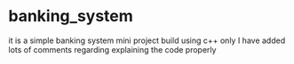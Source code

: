 # banking_system
it is a simple banking system mini project build using c++ only I have added lots of comments regarding explaining the code properly
